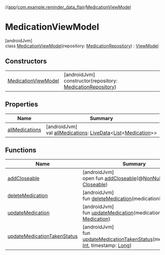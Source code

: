 //[app](../../../index.md)/[com.example.reminder_data_flair](../index.md)/[MedicationViewModel](index.md)

# MedicationViewModel

[androidJvm]\
class [MedicationViewModel](index.md)(repository: [MedicationRepository](../-medication-repository/index.md)) : [ViewModel](https://developer.android.com/reference/kotlin/androidx/lifecycle/ViewModel.html)

## Constructors

| | |
|---|---|
| [MedicationViewModel](-medication-view-model.md) | [androidJvm]<br>constructor(repository: [MedicationRepository](../-medication-repository/index.md)) |

## Properties

| Name | Summary |
|---|---|
| [allMedications](all-medications.md) | [androidJvm]<br>val [allMedications](all-medications.md): [LiveData](https://developer.android.com/reference/kotlin/androidx/lifecycle/LiveData.html)&lt;[List](https://kotlinlang.org/api/latest/jvm/stdlib/kotlin.collections/-list/index.html)&lt;[Medication](../-medication/index.md)&gt;&gt; |

## Functions

| Name | Summary |
|---|---|
| [addCloseable](index.md#264516373%2FFunctions%2F-912451524) | [androidJvm]<br>open fun [addCloseable](index.md#264516373%2FFunctions%2F-912451524)(@[NonNull](https://developer.android.com/reference/kotlin/androidx/annotation/NonNull.html)p0: [Closeable](https://developer.android.com/reference/kotlin/java/io/Closeable.html)) |
| [deleteMedication](delete-medication.md) | [androidJvm]<br>fun [deleteMedication](delete-medication.md)(medicationId: [Int](https://kotlinlang.org/api/latest/jvm/stdlib/kotlin/-int/index.html)) |
| [updateMedication](update-medication.md) | [androidJvm]<br>fun [updateMedication](update-medication.md)(medication: [Medication](../-medication/index.md)) |
| [updateMedicationTakenStatus](update-medication-taken-status.md) | [androidJvm]<br>fun [updateMedicationTakenStatus](update-medication-taken-status.md)(medicationId: [Int](https://kotlinlang.org/api/latest/jvm/stdlib/kotlin/-int/index.html), timestamp: [Long](https://kotlinlang.org/api/latest/jvm/stdlib/kotlin/-long/index.html)) |
